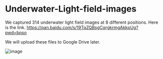 # Underwater-Light-field-images
We captured 314 underwater light field images at 8 different positions. Here is the link.
https://pan.baidu.com/s/19TqZQBsgCqrgkrmgAkkpUg?pwd=bpso

We will upload these files to Google Drive later.


![image](https://github.com/AerialL/Underwater-Light-field-images/assets/80885851/9cfc26b3-bed2-4fda-8b61-30400d593126)





